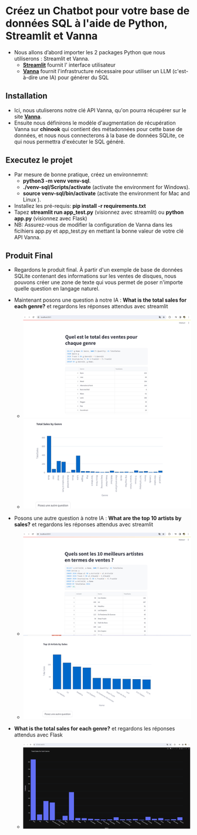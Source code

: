 # **Créez un Chatbot pour votre base de données SQL à l'aide de Python, Streamlit et Vanna**
 - Nous allons d’abord importer les 2 packages Python que nous utiliserons : Streamlit et Vanna.
   - [**Streamlit**](https://streamlit.io/) fournit l' interface utilisateur
   - [**Vanna**](https://vanna.ai/) fournit l'infrastructure nécessaire pour utiliser un LLM (c'est-à-dire une IA) pour générer du SQL
## Installation
 - Ici, nous utuliserons notre clé API Vanna, qu'on pourra récupérer sur le site [**Vanna**](https://vanna.ai/).
 - Ensuite nous définirons le modèle d'augmentation de récupération Vanna sur **chinook** qui contient des métadonnées pour cette base de données, et nous nous connecterons à la base de données SQLite, ce qui nous permettra 
  d'exécuter le SQL généré.

## Executez le projet
 - Par mesure de bonne pratique, créez un environnemnt:
   - **python3 -m venv venv-sql**.
   - **./venv-sql/Scripts/activate** (activate the environment for Windows).
   - **source venv-sql/bin/activate** (activate the environment for Mac and Linux ).
 - Installez les pré-requis: **pip install -r requirements.txt**
 - Tapez **streamlit run app_test.py** (visionnez avec streamlit) ou **python app.py** (visionnez avec Flask)
 - NB: Assurez-vous de modifier la configuration de Vanna dans les ficihiers app.py et app_test.py en mettant la bonne valeur de votre clé API Vanna.

## Produit Final
 - Regardons le produit final. À partir d'un exemple de base de données SQLite contenant des informations sur les ventes de disques,
    nous pouvons créer une zone de texte qui vous permet de poser n'importe quelle question en langage naturel.
   
- Maintenant posons une question à notre IA : **What is the total sales for each genre?** et regardons les réponses attendus avec streamlit 
   - ![Montrer le code SQL généré et le Tableau correspondant](output_question1.PNG)
   - ![Utilisez l'IA pour générer un graphique et l'afficher](graphe-question1.PNG)
     
- Posons une autre question à notre IA : **What are the top 10 artists by sales?** et regardons les réponses attendus avec streamlit
  - ![Montrer le code SQL généré et le Tableau correspondant](output-question2.PNG)
  - ![Utilisez l'IA pour générer un graphique et l'afficher](graphe-question2.PNG)
    
- **What is the total sales for each genre?** et regardons les réponses attendus avec Flask
  -  ![Montrer le code SQL généré et le Tableau correspondant](ouput-question1-with-app-test.PNG)


